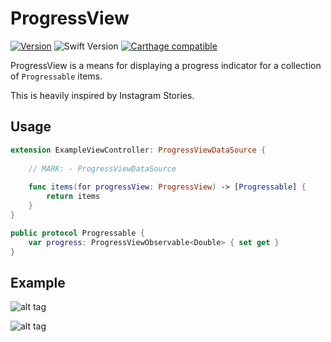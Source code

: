 # ProgressView

[![Version](https://img.shields.io/github/release/pnicholls/ProgressView.svg)](https://github.com/pnicholls/ProgressView/releases)
![Swift Version](https://img.shields.io/badge/swift-3.0.1-orange.svg)
[![Carthage compatible](https://img.shields.io/badge/Carthage-compatible-4BC51D.svg?style=flat)](https://github.com/Carthage/Carthage)

ProgressView is a means for displaying a progress indicator for a collection of `Progressable` items.

This is heavily inspired by Instagram Stories. 

## Usage

```swift
extension ExampleViewController: ProgressViewDataSource {
        
    // MARK: - ProgressViewDataSource
    
    func items(for progressView: ProgressView) -> [Progressable] {
        return items
    }
}

public protocol Progressable {
    var progress: ProgressViewObservable<Double> { set get }
}
```

## Example

![alt tag](https://cloud.githubusercontent.com/assets/139051/20614152/5e91b676-b31f-11e6-95b7-14d903992b6d.PNG)

![alt tag](https://cloud.githubusercontent.com/assets/139051/20614151/5e8e900e-b31f-11e6-904d-5a1dfbcb6db3.PNG)
